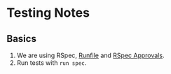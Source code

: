 # Testing Notes

## Basics

1. We are using RSpec, [Runfile][1] and [RSpec Approvals][2].
2. Run tests with `run spec`.

[1]: https://github.com/DannyBen/runfile
[2]: https://github.com/DannyBen/rspec_approvals/